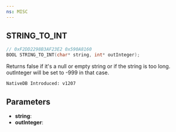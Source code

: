 ```yaml
---
ns: MISC
---
```

## STRING_TO_INT

```c
// 0xF2DD2298B3AF23E2 0x590A8160
BOOL STRING_TO_INT(char* string, int* outInteger);
```

Returns false if it's a null or empty string or if the string is too long. outInteger will be set to -999 in that case.

```
NativeDB Introduced: v1207
```

## Parameters
* **string**:
* **outInteger**:
